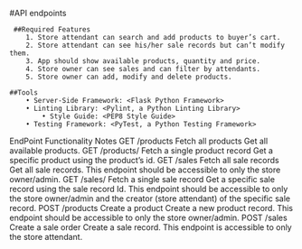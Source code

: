  #API endpoints

~~~
 ##Required Features
    1. Store attendant can search and add products to buyer’s cart.
    2. Store attendant can see his/her sale records but can’t modify them.
    3. App should show available products, quantity and price.
    4. Store owner can see sales and can filter by attendants.
    5. Store owner can add, modify and delete products.
~~~ 
~~~   
##Tools
    • Server-Side Framework: <Flask Python Framework>
    • Linting Library: <Pylint, a Python Linting Library>
        • Style Guide: <PEP8 Style Guide>
    • Testing Framework: <PyTest, a Python Testing Framework>
 ~~~   
EndPoint
Functionality
Notes
GET /products
Fetch all products
Get all available products.
GET /products/<productId>
Fetch a single product record
Get a specific product using the product’s id.
GET /sales
Fetch all sale records
Get all sale records. This endpoint should be accessible to only the store owner/admin.
GET /sales/<saleId>
Fetch a single sale record
Get a specific sale record using the sale record Id. This endpoint should be accessible to only the store owner/admin and the creator (store attendant) of the specific sale record.
POST /products
Create a product
Create a new product record. This endpoint should be accessible to only the store owner/admin.
POST /sales
Create a sale order
Create a sale record. This endpoint is accessible to only the store attendant.
